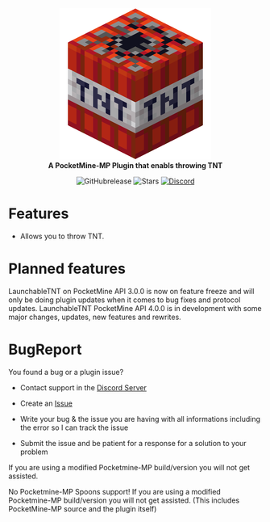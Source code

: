 <p align="center">
    <a href="https://github.com/Vecnavium/LaunchableTNT"><img src="https://github.com/Vecnavium/LaunchableTNT/blob/master/icon.png"></img></a><br>
    <b>A PocketMine-MP Plugin that enabls throwing TNT</b>
</p>

<p align="center">
    <img alt="GitHubrelease" src="https://img.shields.io/github/v/release/Vecnavium/LaunchableTNT?label=release&sort=semver">
      <img alt="Stars" src= "https://img.shields.io/github/stars/Vecnavium/LaunchableTNT?style=for-the-badge">
    <a href="https://discord.gg/6M9tGyWPjr"><img src="https://img.shields.io/discord/837701868649709568?label=discord&color=7289DA&logo=discord" alt="Discord" /></a>
</p>

# Features

- Allows you to throw TNT.

# Planned features

LaunchableTNT on PocketMine API 3.0.0 is now on feature freeze and will only be doing plugin updates when it comes to bug fixes and protocol updates. 
LaunchableTNT PocketMine API 4.0.0 is in development with some major changes, updates, new features and rewrites.

# BugReport

You found a bug or a plugin issue?

- Contact support in the [Discord Server](https://discord.gg/jWFB56RqUN)

- Create an [Issue](https://github.com/Vecnavium/LaunchableTNT/issues/new)

- Write your bug & the issue you are having with all informations including the error so I can track the issue

- Submit the issue and be patient for a response for a solution to your problem

If you are using a modified Pocketmine-MP build/version you will not get assisted.

No Pocketmine-MP Spoons support! If you are using a modified Pocketmine-MP build/version you will not get assisted. (This includes PocketMine-MP source and the plugin itself)
